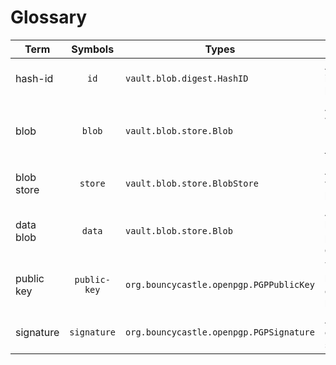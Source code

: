 Glossary
========

| Term       | Symbols | Types                        | Definition |
|------------|:-------:|------------------------------|------------|
| hash-id    | `id`    | `vault.blob.digest.HashID`   | A hash identifier for a blob of data.
| blob       | `blob`  | `vault.blob.store.Blob`      | A blob record with at least `:id` and `:content` fields.
| blob store | `store` | `vault.blob.store.BlobStore` | A system which stores blob data.
| data blob  | `data`  | `vault.blob.store.Blob`      | A blob which has been parsed by the data layer.
| public key | `public-key` | `org.bouncycastle.openpgp.PGPPublicKey` | The public half of a cryptographic keypair.
| signature  | `signature`  | `org.bouncycastle.openpgp.PGPSignature` | A cryptographic signature.
